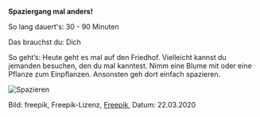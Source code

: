 **Spaziergang mal anders!**

So lang dauert's: 30 - 90 Minuten

Das brauchst du: Dich

So geht’s: Heute geht es mal auf den Friedhof. Vielleicht kannst du jemanden besuchen, den du mal kanntest. Nimm eine Blume mit oder eine Pflanze zum Einpflanzen. Ansonsten geh dort einfach spazieren.

![Spazieren](https://image.freepik.com/vektoren-kostenlos/mann-mit-seinem-hund-spazieren-gehen_1319-31.jpg)

Bild: freepik, Freepik-Lizenz, [Freepik](https://de.freepik.com/vektoren-kostenlos/mann-mit-seinem-hund-spazieren-gehen_1042541.htm#page=1&query=spazieren&position=0), Datum: 22.03.2020
